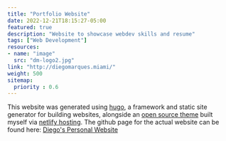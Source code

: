 ```yaml
---
title: "Portfolio Website"
date: 2022-12-21T18:15:27-05:00
featured: true
description: "Website to showcase webdev skills and resume"
tags: ["Web Development"]
resources:
- name: "image"
  src: "dm-logo2.jpg"
link: "http://diegomarques.miami/"
weight: 500
sitemap:
  priority : 0.6
---
```


This website was generated using [hugo](https://gohugo.io/), a framework and static site generator for building websites, alongside an [open source theme](https://github.com/DiegolMarques/hugo-resume-temp) built myself via [netlify hosting](https://www.netlify.com/). The github page for the actual website can be found here: [Diego's Personal Website](https://github.com/DiegolMarques/DiegolMarquesWebsite/)